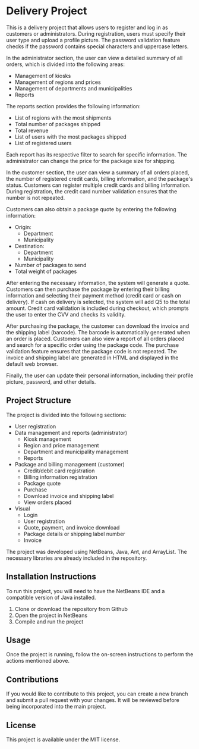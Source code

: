 # Delivery Project
This is a delivery project that allows users to register and log in as customers or administrators. During registration, users must specify their user type and upload a profile picture. The password validation feature checks if the password contains special characters and uppercase letters.

In the administrator section, the user can view a detailed summary of all orders, which is divided into the following areas:

- Management of kiosks
- Management of regions and prices
- Management of departments and municipalities
- Reports

The reports section provides the following information:

- List of regions with the most shipments
- Total number of packages shipped
- Total revenue
- List of users with the most packages shipped
- List of registered users

Each report has its respective filter to search for specific information. The administrator can change the price for the package size for shipping.

In the customer section, the user can view a summary of all orders placed, the number of registered credit cards, billing information, and the package's status. Customers can register multiple credit cards and billing information. During registration, the credit card number validation ensures that the number is not repeated.

Customers can also obtain a package quote by entering the following information:

- Origin:
  - Department
  - Municipality
- Destination:
  - Department
  - Municipality
- Number of packages to send
- Total weight of packages

After entering the necessary information, the system will generate a quote. Customers can then purchase the package by entering their billing information and selecting their payment method (credit card or cash on delivery). If cash on delivery is selected, the system will add Q5 to the total amount. Credit card validation is included during checkout, which prompts the user to enter the CVV and checks its validity.

After purchasing the package, the customer can download the invoice and the shipping label (barcode). The barcode is automatically generated when an order is placed. Customers can also view a report of all orders placed and search for a specific order using the package code. The purchase validation feature ensures that the package code is not repeated. The invoice and shipping label are generated in HTML and displayed in the default web browser.

Finally, the user can update their personal information, including their profile picture, password, and other details.

## Project Structure
The project is divided into the following sections:

- User registration
- Data management and reports (administrator)
  - Kiosk management
  - Region and price management
  - Department and municipality management
  - Reports
- Package and billing management (customer)
  - Credit/debit card registration
  - Billing information registration
  - Package quote
  - Purchase
  - Download invoice and shipping label
  - View orders placed
- Visual
  - Login
  - User registration
  - Quote, payment, and invoice download
  - Package details or shipping label number
  - Invoice

The project was developed using NetBeans, Java, Ant, and ArrayList. The necessary libraries are already included in the repository.

## Installation Instructions
To run this project, you will need to have the NetBeans IDE and a compatible version of Java installed.

1. Clone or download the repository from Github
2. Open the project in NetBeans
3. Compile and run the project

## Usage
Once the project is running, follow the on-screen instructions to perform the actions mentioned above.

## Contributions
If you would like to contribute to this project, you can create a new branch and submit a pull request with your changes. It will be reviewed before being incorporated into the main project.

## License
This project is available under the MIT license.
